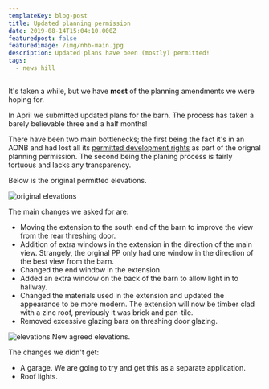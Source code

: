 ```yaml
---
templateKey: blog-post
title: Updated planning permission
date: 2019-08-14T15:04:10.000Z
featuredpost: false
featuredimage: /img/nhb-main.jpg
description: Updated plans have been (mostly) permitted!
tags:
  - news hill
---
```


It's taken a while, but we have **most** of the planning amendments we were hoping for.

In April we submitted updated plans for the barn. The process has taken a barely believable three and a half months!

There have been two main bottlenecks; the first being the fact it's in an AONB and had lost all its [permitted development rights](https://en.wikipedia.org/wiki/General_Permitted_Development_Order) as part of the orignal planning permission. The second being the planing process is fairly tortuous and lacks any transparency.

Below is the original permitted elevations.

![original elevations](/img/original-plans.png)

The main changes we asked for are:

- Moving the extension to the south end of the barn to improve the view from the rear threshing door.
- Addition of extra windows in the extension in the direction of the main view. Strangely, the orginal PP only had one window in the direction of the best view from the barn.
- Changed the end window in the extension.
- Added an extra window on the back of the barn to allow light in to hallway.
- Changed the materials used in the extension and updated the appearance to be more modern. The extension will now be timber clad with a zinc roof, previously it was brick and pan-tile.
- Removed excessive glazing bars on threshing door glazing.

![elevations](/img/updated-elevations.png)
New agreed elevations.

The changes we didn't get:
- A garage. We are going to try and get this as a separate application.
- Roof lights.
